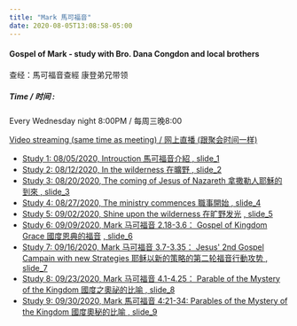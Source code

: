```yaml
---
title: "Mark 馬可福音"
date: 2020-08-05T13:08:58-05:00
---
```


#### Gospel of Mark - study with Bro. Dana Congdon and local brothers
查经：馬可福音查經 康登弟兄带领

##### Time / 时间 :
Every Wednesday night 8:00PM / 每周三晚8:00

[Video streaming (same time as meeting) / 网上直播 (跟聚会时间一样)](https://www.youtube.com/channel/UC7UZEHXdMH0Y3DwmdzITyow)

* [Study 1: 08/05/2020, Introuction 馬可福音介紹 ](https://youtu.be/SwZ5gETpfo0?t=98https://youtu.be/nHVP9hS6llc?t=388) [, slide_1 ](/wed_study/slides/Mark/01markCBM2020-CHI.pdf)
* [Study 2: 08/12/2020, In the wilderness 在曠野 ](https://youtu.be/Fkz0nJBiY1c?t=6) [, slide_2 ](/wed_study/slides/Mark/02markCBM2020-CHI.pdf)
* [Study 3: 08/20/2020, The coming of Jesus of Nazareth 拿撒勒人耶穌的到來 ](https://youtu.be/IRtW6F2NI8g?t=178) [, slide_3 ](/wed_study/slides/Mark/03markCBM2020-CHI.pdf)
* [Study 4: 08/27/2020, The ministry commences 職事開始 ](https://youtu.be/ezDKZY6xjE4?t=85) [, slide_4 ](/wed_study/slides/Mark/04markCBM2020-CHI.pdf)
* [Study 5: 09/02/2020, Shine upon the wilderness 在旷野发光](https://youtu.be/QtJ6N6pyKgE?t=10) [, slide_5 ](/wed_study/slides/Mark/05markCBM2020-CHI.pdf)
* [Study 6: 09/09/2020,  Mark 马可福音 2.18-3.6： Gospel of Kingdom Grace 國度恩典的福音](https://youtu.be/i8mqsb_WGj0?t=206) [, slide_6 ](/wed_study/slides/Mark/06markCBM2020-CHI.pdf)
* [Study 7: 09/16/2020, Mark 马可福音 3.7-3.35： Jesus' 2nd Gospel Campain with new Strategies 耶稣以新的策略的第二轮福音行動攻势 ](https://youtu.be/9DnYdlCW3Oc?t=201) [, slide_7 ](/wed_study/slides/Mark/07MarkCBM2020-CHI.pdf)
* [Study 8: 09/23/2020, Mark 马可福音 4.1-4.25： Parable of the Mystery of the Kingdom 國度之奧祕的比喻 ](https://youtu.be/LmJzi-VPSCE?t=412) [, slide_8 ](/wed_study/slides/Mark/08MarkCBM2020-CHI.pdf)
* [Study 9: 09/30/2020, Mark 馬可福音 4:21-34: Parables of the Mystery of the Kingdom 國度奧秘的比喻 ](https://youtu.be/vu59eX2fMn4?t=42) [, slide_9 ](/wed_study/slides/Mark/09markCBM2020-CHI.pdf)
